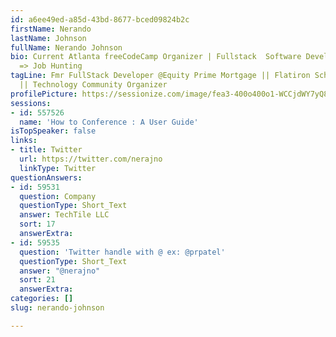 ```yaml
---
id: a6ee49ed-a85d-43bd-8677-bced09824b2c
firstName: Nerando
lastName: Johnson
fullName: Nerando Johnson
bio: Current Atlanta freeCodeCamp Organizer | Fullstack  Software Developer | Role
  => Job Hunting
tagLine: Fmr FullStack Developer @Equity Prime Mortgage || Flatiron School Graduate
  || Technology Community Organizer
profilePicture: https://sessionize.com/image/fea3-400o400o1-WCCjdWY7yQ8duUEtBKDbnb.jpg
sessions:
- id: 557526
  name: 'How to Conference : A User Guide'
isTopSpeaker: false
links:
- title: Twitter
  url: https://twitter.com/nerajno
  linkType: Twitter
questionAnswers:
- id: 59531
  question: Company
  questionType: Short_Text
  answer: TechTile LLC
  sort: 17
  answerExtra: 
- id: 59535
  question: 'Twitter handle with @ ex: @prpatel'
  questionType: Short_Text
  answer: "@nerajno"
  sort: 21
  answerExtra: 
categories: []
slug: nerando-johnson

---
```

